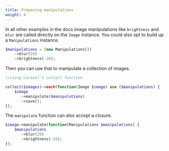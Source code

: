 ```yaml
---
title: Preparing manipulations
weight: 4
---
```


In all  other examples in the docs image manipulations like `brightness` and `blur` are called directly on the `Image` instance. You could also opt to build up a `Manipulations` instance.

```php
$manipulations = (new Manipulations())
	->blur(20)
	->brightness(-20);
```

Then you can use that to manipulate a collection of images.

```php
//using Laravel's collect function

collect($images)->each(function(Image $image) use ($manipulations) {
	$image
	   ->manipulate($manipulations)
	   ->save();
});
```

The `manipulate` function can also accept a closure.

```php
$image->manipulate(function(Manipulations $manipulations) {
	$manipulations
	   ->blur(20)
	   ->brightness(-20);
});
